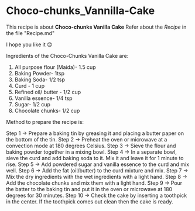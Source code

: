 # Choco-chunks_Vannilla-Cake
This recipe is about __Choco-chunks Vanilla Cake__
Refer about the *Recipe* in the file "Recipe.md"


I hope you like it 😊

Ingredients of the Choco-Chunks Vanilla Cake are:

1) All purpose flour (Maida)- 1.5 cup
2) Baking Powder- 1tsp
3) Baking Soda- 1/2 tsp
4) Curd - 1 cup
5) Refined oil/ butter - 1/2 cup
6) Vanilla essence- 1/4 tsp
7) Sugar- 1/2 cup
8) Chocolate chunks- 1/2 cup

Method to prepare the recipe is:


Step 1 → Prepare a baking tin by greasing it and placing a butter paper on the bottom of the tin.
Step 2 → Preheat the oven or microwave at a convection mode at 180 degrees Celsius.
Step 3 → Sieve the flour and baking powder together in a mixing bowl.
Step 4 → In a separate bowl, sieve the curd and add baking soda to it. Mix it and leave it for 1 minute to rise.
Step 5 → Add powdered sugar and vanilla essence to the curd and mix well.
Step 6 → Add the fat (oil/butter) to the curd mixture and mix.
Step 7 → Mix the dry ingredients with the wet ingredients with a light hand.
Step 8 → Add the chocolate chunks and mix them with a light hand.
Step 9 → Pour the batter to the baking tin and put it in the oven or microwave at 180 degrees for 30 minutes.
Step 10 → Check the cake by inserting a toothpick in the center. If the toothpick comes out clean then the cake is ready.
